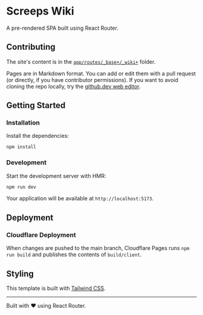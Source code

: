 # Screeps Wiki

A pre-rendered SPA built using React Router.

## Contributing

The site's content is in the [`app/routes/_base+/_wiki+`](https://github.com/glitchassassin/screeps-wiki/tree/main/app/routes/_base%2B/_wiki%2B) folder.

Pages are in Markdown format. You can add or edit them with a pull request (or directly, if you have contributor permissions). If you want to avoid cloning the repo locally, try the [github.dev web editor](https://github.dev/glitchassassin/screeps-wiki).

## Getting Started

### Installation

Install the dependencies:

```bash
npm install
```

### Development

Start the development server with HMR:

```bash
npm run dev
```

Your application will be available at `http://localhost:5173`.

## Deployment

### Cloudflare Deployment

When changes are pushed to the main branch, Cloudflare Pages runs `npm run build` and publishes the contents of `build/client`.

## Styling

This template is built with [Tailwind CSS](https://tailwindcss.com/).

---

Built with ❤️ using React Router.
